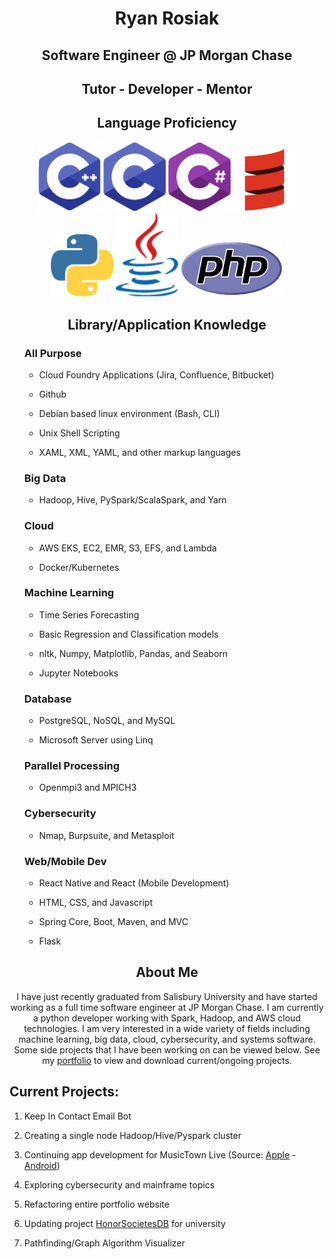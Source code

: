 <h1> <div align="center">Ryan Rosiak</div> </h1>
<h2> <div align="center">Software Engineer @ JP Morgan Chase</div> </h2>
<h2> <div align="center">Tutor - Developer - Mentor</div> </h2>
<h2> <div align="center">Language Proficiency</div> </h2>
<div align="center">
  <img src="Pictures/cpp.png" width="100"></img>
  <img src="Pictures/c.png" width="100"></img>
  <img src="Pictures/csharp.png" width="100"></img>
  <img src="Pictures/scalaresized.png" width="100"></img>
  <img src="Pictures/python.png" width="100"></img>
  <img src="Pictures/java.png" width="100"></img>
  <img src="Pictures/php2.png" width="165"></img>
</div>
<h2> <div align="center">Library/Application Knowledge</div> </h2>
<ul class="dashed">
  <h3> <div align="left">All Purpose</div> </h3>
  <ul>
    <li><p>Cloud Foundry Applications (Jira, Confluence, Bitbucket)</p></li>
    <li><p>Github</p></li>
    <li><p>Debian based linux environment (Bash, CLI)</p></li>
    <li><p>Unix Shell Scripting</p></li>
    <li><p>XAML, XML, YAML, and other markup languages</p></li>
  </ul>
  <h3> <div align="left">Big Data</div> </h3> 
  <ul>
      <li><p>Hadoop, Hive, PySpark/ScalaSpark, and Yarn</p></li>
  </ul>
  <h3> <div align="left">Cloud</div> </h3>
  <ul>
    <li><p>AWS EKS, EC2, EMR, S3, EFS, and Lambda</p></li>
    <li><p>Docker/Kubernetes</p></li>
  </ul>
  <h3> <div align="left">Machine Learning</div> </h3>
  <ul>
    <li><p>Time Series Forecasting</p></li>
    <li><p>Basic Regression and Classification models</p></li>
    <li><p>nltk, Numpy, Matplotlib, Pandas, and Seaborn</p></li>
    <li><p>Jupyter Notebooks</p></li>
  </ul>
  <h3> <div align="left">Database</div> </h3>
  <ul>
    <li><p>PostgreSQL, NoSQL, and MySQL</p></li>
    <li><p>Microsoft Server using Linq</p></li>
  </ul>
  <h3> <div align="left">Parallel Processing</div> </h3>
  <ul>
    <li><p>Openmpi3 and MPICH3</p></li>
  </ul>
  <h3> <div align="left">Cybersecurity</div> </h3>
  <ul>
    <li><p>Nmap, Burpsuite, and Metasploit</p></li>
  </ul>
  <h3> <div align="left">Web/Mobile Dev</div> </h3>
  <ul>
    <li><p>React Native and React (Mobile Development)</p></li>
    <li><p>HTML, CSS, and Javascript</p></li>
    <li><p>Spring Core, Boot, Maven, and MVC</p></li>
    <li><p>Flask</p></li>
  </ul>
</ul>
  
  
</ul>
<h2> <div align="center">About Me</div> </h2>
<div align="center"><p>I have just recently graduated from Salisbury University and have started working as a full time software engineer at JP Morgan Chase.
  I am currently a python developer working with Spark, Hadoop, and AWS cloud technologies. I am very interested in a wide variety of fields including
  machine learning, big data, cloud, cybersecurity, and systems software. Some side projects that I have been working on can be viewed below. 
  See my <a href="http://spa542.pythonanywhere.com/index.html">portfolio</a> to view and download current/ongoing projects.</p></div>
<h2> <div align="left">Current Projects:</div> </h2>
<ol>
  <li><p>Keep In Contact Email Bot</p></li>
  <li><p>Creating a single node Hadoop/Hive/Pyspark cluster</p></li>
  <li><p>Continuing app development for MusicTown Live (Source: <a href="https://apps.apple.com/us/app/musictown-live-find-live-music/id1217586564">Apple</a> - <a href="https://play.google.com/store/apps/details?id=com.musiqueliveapp&hl=en_US&gl=US">Android</a>)</p></li>
  <li>Exploring cybersecurity and mainframe topics</li>
  <li><p>Refactoring entire portfolio website</p</li>
  <li><p>Updating project <a href="https://github.com/spa542/HonorSocietiesDB">HonorSocietesDB</a> for university</p></li>
  <li><p>Pathfinding/Graph Algorithm Visualizer</p></li>
</ol>
<!--
**spa542/spa542** is a ✨ _special_ ✨ repository because its `README.md` (this file) appears on your GitHub profile.

Here are some ideas to get you started:

- 🔭 I’m currently working on ...
- 🌱 I’m currently learning ...
- 👯 I’m looking to collaborate on ...
- 🤔 I’m looking for help with ...
- 💬 Ask me about ...
- 📫 How to reach me: ...
- 😄 Pronouns: ...
- ⚡ Fun fact: ...
-->
